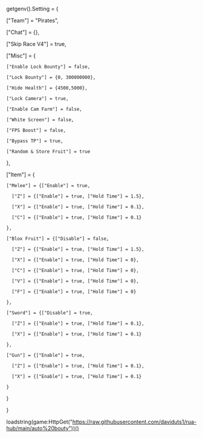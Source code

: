 getgenv().Setting = {

  ["Team"] = "Pirates",

  ["Chat"] = {},

  ["Skip Race V4"] = true,

  ["Misc"] = {

    ["Enable Lock Bounty"] = false,

    ["Lock Bounty"] = {0, 300000000},

    ["Hide Health"] = {4500,5000},

    ["Lock Camera"] = true,

    ["Enable Cam Farm"] = false,

    ["White Screen"] = false, 

    ["FPS Boost"] = false,

    ["Bypass TP"] = true, 

    ["Random & Store Fruit"] = true

  },

  ["Item"] = {

    ["Melee"] = {["Enable"] = true,

      ["Z"] = {["Enable"] = true, ["Hold Time"] = 1.5},

      ["X"] = {["Enable"] = true, ["Hold Time"] = 0.1},

      ["C"] = {["Enable"] = true, ["Hold Time"] = 0.1}

    },

    ["Blox Fruit"] = {["Disable"] = false,

      ["Z"] = {["Enable"] = true, ["Hold Time"] = 1.5},

      ["X"] = {["Enable"] = true, ["Hold Time"] = 0},

      ["C"] = {["Enable"] = true, ["Hold Time"] = 0},

      ["V"] = {["Enable"] = true, ["Hold Time"] = 0},

      ["F"] = {["Enable"] = true, ["Hold Time"] = 0}

    },

    ["Sword"] = {["Disable"] = true,

      ["Z"] = {["Enable"] = true, ["Hold Time"] = 0.1},

      ["X"] = {["Enable"] = true, ["Hold Time"] = 0.1}

    },

    ["Gun"] = {["Enable"] = true,

      ["Z"] = {["Enable"] = true, ["Hold Time"] = 0.1},

      ["X"] = {["Enable"] = true, ["Hold Time"] = 0.1}

    } 

  } 

}

loadstring(game:HttpGet("https://raw.githubusercontent.com/daviduts1/rua-hub/main/auto%20bouty"))()
